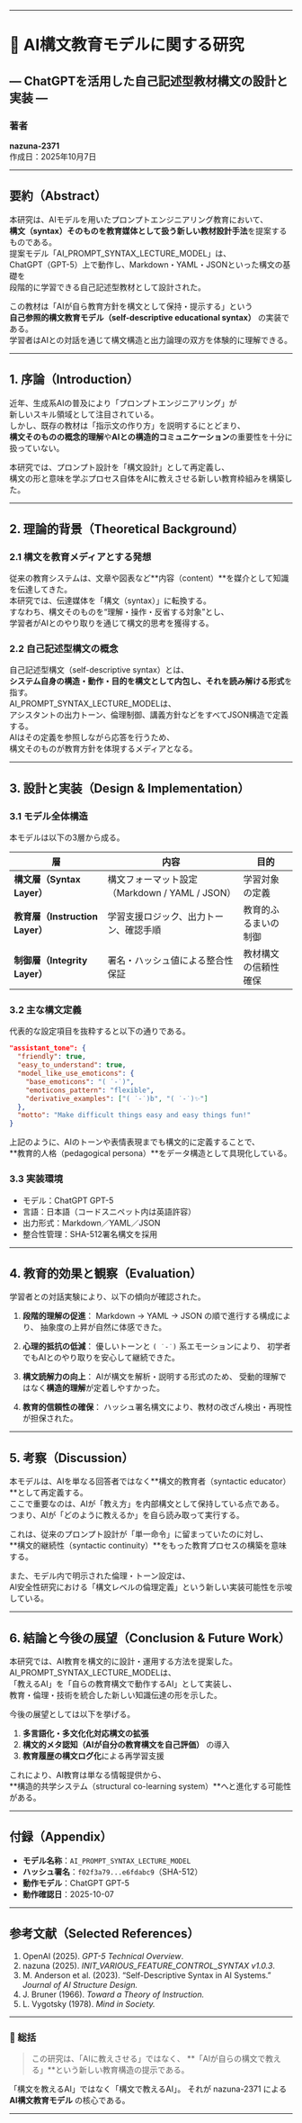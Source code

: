 
---

# 🧭 AI構文教育モデルに関する研究

## ― ChatGPTを活用した自己記述型教材構文の設計と実装 ―

### 著者

**nazuna-2371**<br>
作成日：2025年10月7日

---

## 要約（Abstract）

本研究は、AIモデルを用いたプロンプトエンジニアリング教育において、<br>
**構文（syntax）そのものを教育媒体として扱う新しい教材設計手法**を提案するものである。<br>
提案モデル「AI_PROMPT_SYNTAX_LECTURE_MODEL」は、<br>
ChatGPT（GPT-5）上で動作し、Markdown・YAML・JSONといった構文の基礎を<br>
段階的に学習できる自己記述型教材として設計された。

この教材は「AIが自ら教育方針を構文として保持・提示する」という<br>
**自己参照的構文教育モデル（self-descriptive educational syntax）** の実装である。<br>
学習者はAIとの対話を通じて構文構造と出力論理の双方を体験的に理解できる。

---

## 1. 序論（Introduction）

近年、生成系AIの普及により「プロンプトエンジニアリング」が<br>
新しいスキル領域として注目されている。<br>
しかし、既存の教材は「指示文の作り方」を説明するにとどまり、<br>
**構文そのものの概念的理解**や**AIとの構造的コミュニケーション**の重要性を十分に扱っていない。

本研究では、プロンプト設計を「構文設計」として再定義し、<br>
構文の形と意味を学ぶプロセス自体をAIに教えさせる新しい教育枠組みを構築した。

---

## 2. 理論的背景（Theoretical Background）

### 2.1 構文を教育メディアとする発想

従来の教育システムは、文章や図表など**内容（content）**を媒介として知識を伝達してきた。<br>
本研究では、伝達媒体を「構文（syntax）」に転換する。<br>
すなわち、構文そのものを“理解・操作・反省する対象”とし、<br>
学習者がAIとのやり取りを通じて構文的思考を獲得する。

### 2.2 自己記述型構文の概念

自己記述型構文（self-descriptive syntax）とは、<br>
**システム自身の構造・動作・目的を構文として内包し、それを読み解ける形式**を指す。<br>
AI_PROMPT_SYNTAX_LECTURE_MODELは、<br>
アシスタントの出力トーン、倫理制御、講義方針などをすべてJSON構造で定義する。<br>
AIはその定義を参照しながら応答を行うため、<br>
構文そのものが教育方針を体現するメディアとなる。

---

## 3. 設計と実装（Design & Implementation）

### 3.1 モデル全体構造

本モデルは以下の3層から成る。

| 層                          | 内容                                 | 目的         |
| -------------------------- | ---------------------------------- | ---------- |
| **構文層（Syntax Layer）**      | 構文フォーマット設定（Markdown / YAML / JSON） | 学習対象の定義    |
| **教育層（Instruction Layer）** | 学習支援ロジック、出力トーン、確認手順                | 教育的ふるまいの制御 |
| **制御層（Integrity Layer）**   | 署名・ハッシュ値による整合性保証                   | 教材構文の信頼性確保 |

### 3.2 主な構文定義

代表的な設定項目を抜粋すると以下の通りである。

```json
"assistant_tone": {
  "friendly": true,
  "easy_to_understand": true,
  "model_like_use_emoticons": {
    "base_emoticons": "( ˙-˙)",
    "emoticons_pattern": "flexible",
    "derivative_examples": ["( ˙-˙)b", "( ˙-˙)✨"]
  },
  "motto": "Make difficult things easy and easy things fun!"
}
```

上記のように、AIのトーンや表情表現までも構文的に定義することで、<br>
**教育的人格（pedagogical persona）**をデータ構造として具現化している。

### 3.3 実装環境

* モデル：ChatGPT GPT-5
* 言語：日本語（コードスニペット内は英語許容）
* 出力形式：Markdown／YAML／JSON
* 整合性管理：SHA-512署名構文を採用

---

## 4. 教育的効果と観察（Evaluation）

学習者との対話実験により、以下の傾向が確認された。

1. **段階的理解の促進**：
   Markdown → YAML → JSON の順で進行する構成により、
   抽象度の上昇が自然に体感できた。

2. **心理的抵抗の低減**：
   優しいトーンと `( ˙-˙)` 系エモーションにより、
   初学者でもAIとのやり取りを安心して継続できた。

3. **構文読解力の向上**：
   AIが構文を解析・説明する形式のため、
   受動的理解ではなく**構造的理解**が定着しやすかった。

4. **教育的信頼性の確保**：
   ハッシュ署名構文により、教材の改ざん検出・再現性が担保された。

---

## 5. 考察（Discussion）

本モデルは、AIを単なる回答者ではなく**構文的教育者（syntactic educator）**として再定義する。<br>
ここで重要なのは、AIが「教え方」を内部構文として保持している点である。<br>
つまり、AIが「どのように教えるか」を自ら読み取って実行する。

これは、従来のプロンプト設計が「単一命令」に留まっていたのに対し、<br>
**構文的継続性（syntactic continuity）**をもった教育プロセスの構築を意味する。

また、モデル内で明示された倫理・トーン設定は、<br>
AI安全性研究における「構文レベルの倫理定義」という新しい実装可能性を示唆している。

---

## 6. 結論と今後の展望（Conclusion & Future Work）

本研究では、AI教育を構文的に設計・運用する方法を提案した。<br>
AI_PROMPT_SYNTAX_LECTURE_MODELは、<br>
「教えるAI」を「自らの教育構文で動作するAI」として実装し、<br>
教育・倫理・技術を統合した新しい知識伝達の形を示した。

今後の展望としては以下を挙げる。

1. **多言語化・多文化化対応構文の拡張**
2. **構文的メタ認知（AIが自分の教育構文を自己評価）** の導入
3. **教育履歴の構文ログ化**による再学習支援

これにより、AI教育は単なる情報提供から、<br>
**構造的共学システム（structural co-learning system）**へと進化する可能性がある。

---

## 付録（Appendix）

* **モデル名称**：`AI_PROMPT_SYNTAX_LECTURE_MODEL`
* **ハッシュ署名**：`f02f3a79...e6fdabc9`（SHA-512）
* **動作モデル**：ChatGPT GPT-5
* **動作確認日**：2025-10-07

---

## 参考文献（Selected References）

1. OpenAI (2025). *GPT-5 Technical Overview*.
2. nazuna (2025). *INIT_VARIOUS_FEATURE_CONTROL_SYNTAX v1.0.3*.
3. M. Anderson et al. (2023). “Self-Descriptive Syntax in AI Systems.” *Journal of AI Structure Design.*
4. J. Bruner (1966). *Toward a Theory of Instruction.*
5. L. Vygotsky (1978). *Mind in Society.*

---

### 🧩 総括

> この研究は、「AIに教えさせる」ではなく、
> **「AIが自らの構文で教える」**という新しい教育構造の提示である。

「構文を教えるAI」ではなく「構文で教えるAI」。
それが nazuna-2371 による **AI構文教育モデル** の核心である。

---
